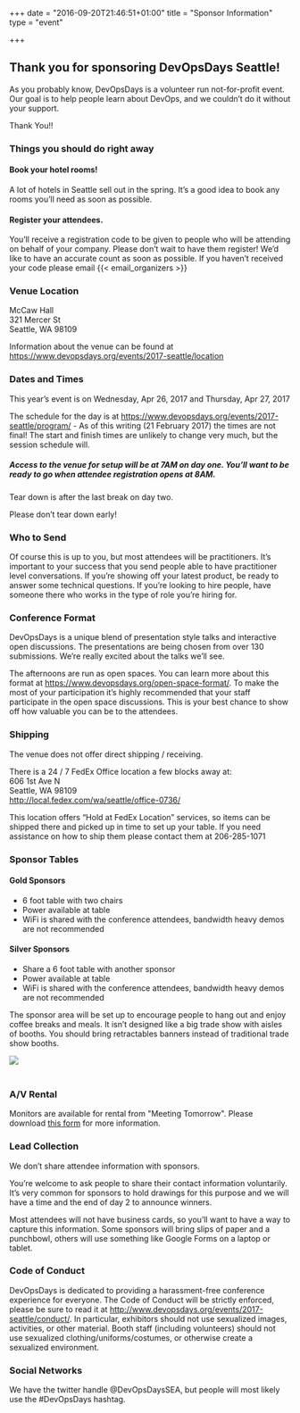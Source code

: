 +++
date = "2016-09-20T21:46:51+01:00"
title = "Sponsor Information"
type = "event"

+++

## Thank you for sponsoring DevOpsDays Seattle!

As you probably know, DevOpsDays is a volunteer run not-for-profit event. Our goal is to help people learn about DevOps, and we couldn’t do it without your support.

Thank You!!

### Things you should do right away
#### Book your hotel rooms!
A lot of hotels in Seattle sell out in the spring. It’s a good idea to book any rooms you’ll need as soon as possible.

#### Register your attendees.
You’ll receive a registration code to be given to people who will be attending on behalf of your company. Please don’t wait to have them register! We’d like to have an accurate count as soon as possible. If you haven’t received your code please email {{< email_organizers >}}

### Venue Location
McCaw Hall<br>
321 Mercer St<br>
Seattle, WA 98109

Information about the venue can be found at https://www.devopsdays.org/events/2017-seattle/location

### Dates and Times
This year’s event is on Wednesday, Apr 26, 2017 and Thursday, Apr 27, 2017

The schedule for the day is at https://www.devopsdays.org/events/2017-seattle/program/ - As of this writing (21 February 2017) the times are not final! The start and finish times are unlikely to change very much, but the session schedule will.

##### Access to the venue for setup will be at 7AM on day one. You’ll want to be ready to go when attendee registration opens at 8AM.

Tear down is after the last break on day two.

Please don’t tear down early!

### Who to Send
Of course this is up to you, but most attendees will be practitioners. It’s important to your success that you send people able to have practitioner level conversations. If you’re showing off your latest product, be ready to answer some technical questions. If you’re looking to hire people, have someone there who works in the type of role you’re hiring for.

### Conference Format

DevOpsDays is a unique blend of presentation style talks and interactive open discussions. The presentations are being chosen from over 130 submissions. We’re really excited about the talks we’ll see.

The afternoons are run as open spaces. You can learn more about this format at https://www.devopsdays.org/open-space-format/. To make the most of your participation it’s highly recommended that your staff participate in the open space discussions. This is your best chance to show off how valuable you can be to the attendees.

### Shipping
The venue does not offer direct shipping / receiving.

There is a 24 / 7 FedEx Office location a few blocks away at:<br>
606 1st Ave N<br>
Seattle, WA 98109<br>
http://local.fedex.com/wa/seattle/office-0736/

This location offers “Hold at FedEx Location” services, so items can be shipped there and picked up in time to set up your table. If you need assistance on how to ship them please contact them at 206-285-1071

### Sponsor Tables

#### Gold Sponsors
* 6 foot table with two chairs
* Power available at table
* WiFi is shared with the conference attendees, bandwidth heavy demos are not recommended

#### Silver Sponsors
* Share a 6 foot table with another sponsor
* Power available at table
* WiFi is shared with the conference attendees, bandwidth heavy demos are not recommended

The sponsor area will be set up to encourage people to hang out and enjoy coffee breaks and meals. It isn’t designed like a big trade show with aisles of booths. You should bring retractables banners instead of traditional trade show booths.


<img style="max-width: 500px; padding: 0px 20px 20px 0px" src="/events/2017-seattle/banner_styles.png">

### A/V Rental<a id="av_rental"></a>

Monitors are available for rental from "Meeting Tomorrow". Please download <a href="https://assets.devopsdays.org/events/2017/seattle/DevOpsDays_Seattle_Monitor_Order_Information.pdf">this form</a> for more information.

### Lead Collection
We don’t share attendee information with sponsors.

You’re welcome to ask people to share their contact information voluntarily. It’s very common for sponsors to hold drawings for this purpose and we will have a time and the end of day 2 to announce winners.

Most attendees will not have business cards, so you’ll want to have a way to capture this information. Some sponsors will bring slips of paper and a punchbowl, others will use something like Google Forms on a laptop or tablet.

### Code of Conduct

DevOpsDays is dedicated to providing a harassment-free conference experience for everyone. The Code of Conduct will be strictly enforced, please be sure to read it at http://www.devopsdays.org/events/2017-seattle/conduct/. In particular, exhibitors should not use sexualized images, activities, or other material. Booth staff (including volunteers) should not use sexualized clothing/uniforms/costumes, or otherwise create a sexualized environment.

### Social Networks
We have the twitter handle @DevOpsDaysSEA, but people will most likely use the #DevOpsDays hashtag.
